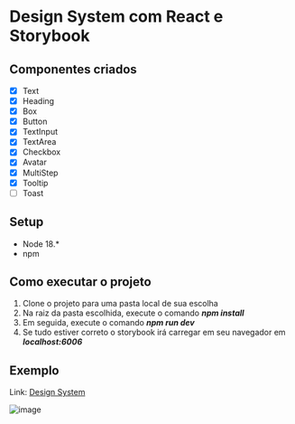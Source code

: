 # Design System com React e Storybook

## Componentes criados

- [X] Text
- [X] Heading
- [X] Box
- [X] Button
- [X] TextInput
- [X] TextArea
- [X] Checkbox
- [X] Avatar
- [X] MultiStep
- [X] Tooltip
- [ ] Toast

## Setup

- Node 18.*
- npm

## Como executar o projeto

1. Clone o projeto para uma pasta local de sua escolha
2. Na raiz da pasta escolhida, execute o comando **_npm install_**
3. Em seguida, execute o comando **_npm run dev_**
4. Se tudo estiver correto o storybook irá carregar em seu navegador em **_localhost:6006_**

## Exemplo
Link: [Design System](https://lucian-af.github.io/laf.design.system)

![image](https://github.com/lucian-af/ignite.design.system/assets/65927348/549b3ee5-4c1e-4e21-babe-4a6949cefd1e)
